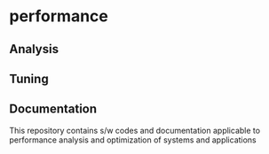# performance
## Analysis
## Tuning 
## Documentation 
This repository contains s/w codes and documentation applicable to performance analysis and optimization of systems and applications
